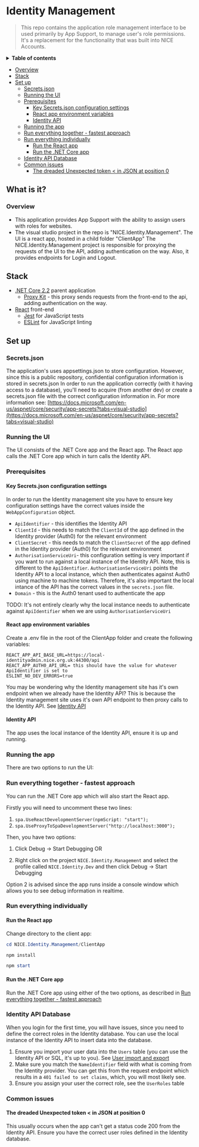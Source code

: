 # Identity Management
  
 > This repo contains the application role management interface to be used primarily by App Support, to manage user's role permissions. 
 > It's a replacement for the functionality that was built into NICE Accounts.
 
<details>
<summary><strong>Table of contents</strong></summary>
<!-- START doctoc generated TOC please keep comment here to allow auto update -->
<!-- DON'T EDIT THIS SECTION, INSTEAD RE-RUN doctoc TO UPDATE -->
</details>

  - [Overview](#overview)
- [Stack](#stack)
- [Set up](#set-up)
  - [Secrets.json](#secretsjson)
  - [Running the UI](#running-the-ui)
  - [Prerequisites](#prerequisites)
    - [Key Secrets.json configuration settings](#key-secretsjson-configuration-settings)
    - [React app environment variables](#react-app-environment-variables)
    - [Identity API](#identity-api)
  - [Running the app](#running-the-app)
  - [Run everything together - fastest approach](#run-everything-together---fastest-approach)
  - [Run everything individually](#run-everything-individually)
    - [Run the React app](#run-the-react-app)
    - [Run the .NET Core app](#run-the-net-core-app)
  - [Identity API Database](#identity-api-database)
  - [Common issues](#common-issues)
    - [The dreaded Unexpected token < in JSON at position 0](#the-dreaded-unexpected-token--in-json-at-position-0)

<!-- END doctoc generated TOC please keep comment here to allow auto update -->
</details>
  
## What is it?

### Overview

- This application provides App Support with the ability to assign users with roles for websites.
- The visual studio project in the repo is "NICE.Identity.Management". The UI is a react app, hosted in a child folder "ClientApp"
The NICE.Identity.Management project is responsible for proxying the requests of the UI to the API, adding authentication on the way. Also, it provides endpoints for Login and Logout.
  
## Stack

- [.NET Core 2.2](https://github.com/dotnet/core) parent application
  - [Proxy Kit](https://github.com/damianh/ProxyKit) - this proxy sends requests from the front-end to the api, adding authentication on the way.
- [React](https://reactjs.org/) front-end
  - [Jest](https://facebook.github.io/jest/) for JavaScript tests
  - [ESLint](https://eslint.org/) for JavaScript linting

## Set up

### Secrets.json

The application's uses appsettings.json to store configuration. However, since this is a public repository, confidential configuration information is stored in secrets.json
In order to run the application correctly (with it having access to a database), you'll need to acquire (from another dev) or create a secrets.json file with the correct configuration information in. For more  information see: [https://docs.microsoft.com/en-us/aspnet/core/security/app-secrets?tabs=visual-studio](https://docs.microsoft.com/en-us/aspnet/core/security/app-secrets?tabs=visual-studio)

### Running the UI

The UI consists of the .NET Core app and the React app. The React app calls the .NET Core app which in turn calls the Identity API.

### Prerequisites

#### Key Secrets.json configuration settings

In order to run the Identity management site you have to ensure key configuration settings have the correct values inside the `WebAppConfiguration` object.

- `ApiIdentifier` - this identifies the Identity API
- `ClientId` - this needs to match the `ClientId` of the app defined in the Identity provider (Auth0) for the relevant environment
- `ClientSecret` - this needs to match the `ClientSecret` of the app defined in the Identity provider (Auth0) for the relevant environment
- `AuthorisationServiceUri`- this configuration setting is very important if you want to run against a local instance of the Identity API. Note, this is different to the `ApiIdentifier`. `AuthorisationServiceUri` points the Identity API to a local instance, which then authenticates against Auth0 using machine to machine tokens. Therefore, it's also important the local intance of the API has the correct values in the `secrets.json` file.
- `Domain` - this is the Auth0 tenant used to authenticate the app

TODO: It's not entirely clearly why the local instance needs to authenticate against `ApiIdentifier` when we are using `AuthorisationServiceUri`

#### React app environment variables

Create a .env file in the root of the ClientApp folder and create the following variables:

```text
REACT_APP_API_BASE_URL=https://local-identityadmin.nice.org.uk:44300/api
REACT_APP_AUTH0_API_URL= this should have the value for whatever ApiIdentifier is set to
ESLINT_NO_DEV_ERRORS=true
```

You may be wondering why the Identity management site has it's own endpoint when we already have the Identity API? This is because the Identity management site uses it's own API endpoint to then proxy calls to the Identity API. See [Identity API](#identity-api)

#### Identity API

The app uses the local instance of the Identity API, ensure it is up and running.

### Running the app

There are two options to run the UI:

### Run everything together - fastest approach

You can run the .NET Core app which will also start the React app.

Firstly you will need to uncomment these two lines:

1. `spa.UseReactDevelopmentServer(npmScript: "start");`
2. `spa.UseProxyToSpaDevelopmentServer("http://localhost:3000");`

Then, you have two options:

1. Click Debug -> Start Debugging OR

2. Right click on the project `NICE.Identity.Management` and select the profile called `NICE.Identity.Dev` and then click Debug -> Start Debugging

Option 2 is advised since the app runs inside a console window which allows you to see debug information in realtime.

### Run everything individually

#### Run the React app

Change directory to the client app:

```powershell
cd NICE.Identity.Management/ClientApp

npm install

npm start
```

#### Run the .NET Core app

Run the .NET Core app using either of the two options, as described in [Run everything together - fastest approach](#run-everything-together---fastest-approach)

### Identity API Database

When you login for the first time, you will have issues, since you need to define the correct roles in the Identity database. You can use the local instance of the Identity API to insert data into the database.

1. Ensure you import your user data into the `Users` table (you can use the Identity API or SQL, it's up to you). See [User import and export](https://nicedigital.atlassian.net/wiki/spaces/IDAM/pages/2703622343/User+import+and+export)
2. Make sure you match the `NameIdentifier` field with what is coming from the Identity provider. You can get this from the request endpoint which results in a `401 failed to set claims`, which, you will most likely see.
3. Ensure you assign your user the correct role, see the `UserRoles` table

### Common issues

#### The dreaded Unexpected token < in JSON at position 0

This usually occurs when the app can't get a status code 200 from the Identity API. Ensure you have the correct user roles defined in the Identity database.

